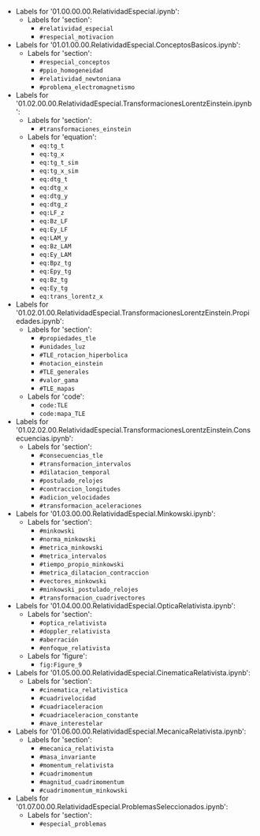 - Labels for '01.00.00.00.RelatividadEspecial.ipynb':
	- Labels for 'section':
		* `#relatividad_especial`
		* `#respecial_motivacion`
- Labels for '01.01.00.00.RelatividadEspecial.ConceptosBasicos.ipynb':
	- Labels for 'section':
		* `#respecial_conceptos`
		* `#ppio_homogeneidad`
		* `#relatividad_newtoniana`
		* `#problema_electromagnetismo`
- Labels for '01.02.00.00.RelatividadEspecial.TransformacionesLorentzEinstein.ipynb':
	- Labels for 'section':
		* `#transformaciones_einstein`
	- Labels for 'equation':
		* `eq:tg_t`
		* `eq:tg_x`
		* `eq:tg_t_sim`
		* `eq:tg_x_sim`
		* `eq:dtg_t`
		* `eq:dtg_x`
		* `eq:dtg_y`
		* `eq:dtg_z`
		* `eq:LF_z`
		* `eq:Bz_LF`
		* `eq:Ey_LF`
		* `eq:LAM_y`
		* `eq:Bz_LAM`
		* `eq:Ey_LAM`
		* `eq:Bpz_tg`
		* `eq:Epy_tg`
		* `eq:Bz_tg`
		* `eq:Ey_tg`
		* `eq:trans_lorentz_x`
- Labels for '01.02.01.00.RelatividadEspecial.TransformacionesLorentzEinstein.Propiedades.ipynb':
	- Labels for 'section':
		* `#propiedades_tle`
		* `#unidades_luz`
		* `#TLE_rotacion_hiperbolica`
		* `#notacion_einstein`
		* `#TLE_generales`
		* `#valor_gama`
		* `#TLE_mapas`
	- Labels for 'code':
		* `code:TLE`
		* `code:mapa_TLE`
- Labels for '01.02.02.00.RelatividadEspecial.TransformacionesLorentzEinstein.Consecuencias.ipynb':
	- Labels for 'section':
		* `#consecuencias_tle`
		* `#transformacion_intervalos`
		* `#dilatacion_temporal`
		* `#postulado_relojes`
		* `#contraccion_longitudes`
		* `#adicion_velocidades`
		* `#transformacion_aceleraciones`
- Labels for '01.03.00.00.RelatividadEspecial.Minkowski.ipynb':
	- Labels for 'section':
		* `#minkowski`
		* `#norma_minkowski`
		* `#metrica_minkowski`
		* `#metrica_intervalos`
		* `#tiempo_propio_minkowski`
		* `#metrica_dilatacion_contraccion`
		* `#vectores_minkowski`
		* `#minkowski_postulado_relojes`
		* `#transformacion_cuadrivectores`
- Labels for '01.04.00.00.RelatividadEspecial.OpticaRelativista.ipynb':
	- Labels for 'section':
		* `#optica_relativista`
		* `#doppler_relativista`
		* `#aberración`
		* `#enfoque_relativista`
	- Labels for 'figure':
		* `fig:Figure_9`
- Labels for '01.05.00.00.RelatividadEspecial.CinematicaRelativista.ipynb':
	- Labels for 'section':
		* `#cinematica_relativistica`
		* `#cuadrivelocidad`
		* `#cuadriaceleracion`
		* `#cuadriaceleracion_constante`
		* `#nave_interestelar`
- Labels for '01.06.00.00.RelatividadEspecial.MecanicaRelativista.ipynb':
	- Labels for 'section':
		* `#mecanica_relativista`
		* `#masa_invariante`
		* `#momentum_relativista`
		* `#cuadrimomentum`
		* `#magnitud_cuadrimomentum`
		* `#cuadrimomentum_minkowski`
- Labels for '01.07.00.00.RelatividadEspecial.ProblemasSeleccionados.ipynb':
	- Labels for 'section':
		* `#especial_problemas`
